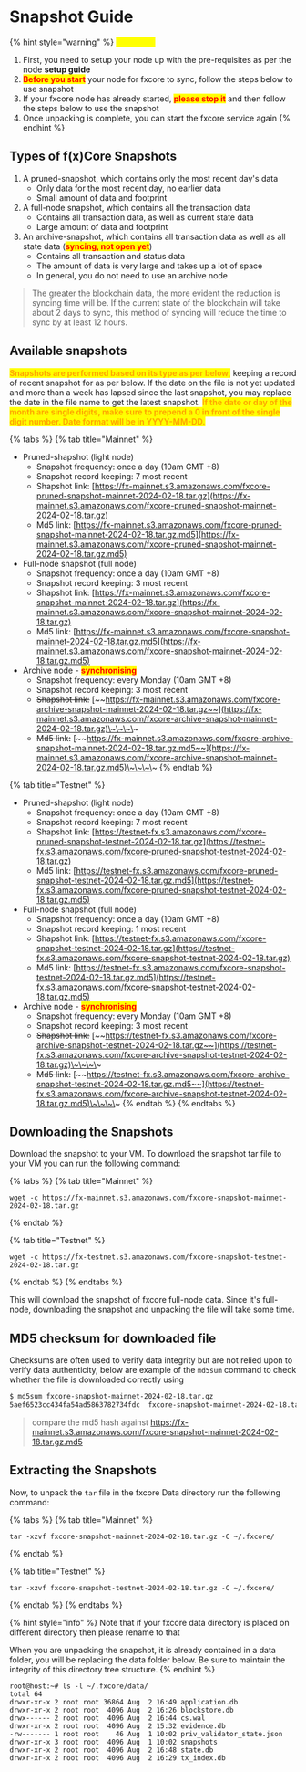 # Snapshot Guide

{% hint style="warning" %}
<mark style="color:yellow;">**WARNING**</mark>

1. First, you need to setup your node up with the pre-requisites as per the node **setup guide**
2. <mark style="color:red;">**Before you start**</mark> your node for fxcore to sync, follow the steps below to use snapshot
3. If your fxcore node has already started, <mark style="color:red;">**please stop it**</mark> and then follow the steps below to use the snapshot
4. Once unpacking is complete, you can start the fxcore service again
{% endhint %}

## Types of f(x)Core Snapshots

1. A pruned-snapshot, which contains only the most recent day's data
   * Only data for the most recent day, no earlier data
   * Small amount of data and footprint
2. A full-node snapshot, which contains all the transaction data
   * Contains all transaction data, as well as current state data
   * Large amount of data and footprint
3. An archive-snapshot, which contains all transaction data as well as all state data (<mark style="color:red;">**syncing, not open yet**</mark>)
   * Contains all transaction and status data
   * The amount of data is very large and takes up a lot of space
   * In general, you do not need to use an archive node

> The greater the blockchain data, the more evident the reduction is syncing time will be. If the current state of the blockchain will take about 2 days to sync, this method of syncing will reduce the time to sync by at least 12 hours.

## Available snapshots

<mark style="color:orange;">**Snapshots are performed based on its type as per below**</mark><mark style="color:orange;">,</mark> keeping a record of recent snapshot for as per below. If the date on the file is not yet updated and more than a week has lapsed since the last snapshot, you may replace the date in the file name to get the latest snapshot. <mark style="color:orange;">**If the date or day of the month are single digits, make sure to prepend a 0 in front of the single digit number. Date format will be in YYYY-MM-DD.**</mark>

{% tabs %}
{% tab title="Mainnet" %}
* Pruned-shapshot (light node)
  * Snapshot frequency: once a day (10am GMT +8)
  * Snapshot record keeping: 7 most recent
  * Shapshot link: [https://fx-mainnet.s3.amazonaws.com/fxcore-pruned-snapshot-mainnet-2024-02-18.tar.gz](https://fx-mainnet.s3.amazonaws.com/fxcore-pruned-snapshot-mainnet-2024-02-18.tar.gz)
  * Md5 link: [https://fx-mainnet.s3.amazonaws.com/fxcore-pruned-snapshot-mainnet-2024-02-18.tar.gz.md5](https://fx-mainnet.s3.amazonaws.com/fxcore-pruned-snapshot-mainnet-2024-02-18.tar.gz.md5)
* Full-node snapshot (full node)
  * Snapshot frequency: once a day (10am GMT +8)
  * Snapshot record keeping: 3 most recent
  * Shapshot link: [https://fx-mainnet.s3.amazonaws.com/fxcore-snapshot-mainnet-2024-02-18.tar.gz](https://fx-mainnet.s3.amazonaws.com/fxcore-snapshot-mainnet-2024-02-18.tar.gz)
  * Md5 link: [https://fx-mainnet.s3.amazonaws.com/fxcore-snapshot-mainnet-2024-02-18.tar.gz.md5](https://fx-mainnet.s3.amazonaws.com/fxcore-snapshot-mainnet-2024-02-18.tar.gz.md5)
* Archive node - <mark style="color:red;">**synchronising**</mark>
  * Snapshot frequency: every Monday (10am GMT +8)
  * Snapshot record keeping: 3 most recent
  * ~~Shapshot link:~~ [~~https://fx-mainnet.s3.amazonaws.com/fxcore-archive-snapshot-mainnet-2024-02-18.tar.gz~~](https://fx-mainnet.s3.amazonaws.com/fxcore-archive-snapshot-mainnet-2024-02-18.tar.gz)\~\~\~\~
  * ~~Md5 link:~~ [~~https://fx-mainnet.s3.amazonaws.com/fxcore-archive-snapshot-mainnet-2024-02-18.tar.gz.md5~~](https://fx-mainnet.s3.amazonaws.com/fxcore-archive-snapshot-mainnet-2024-02-18.tar.gz.md5)\~\~\~\~
{% endtab %}

{% tab title="Testnet" %}
* Pruned-shapshot (light node)
  * Snapshot frequency: once a day (10am GMT +8)
  * Snapshot record keeping: 7 most recent
  * Shapshot link: [https://testnet-fx.s3.amazonaws.com/fxcore-pruned-snapshot-testnet-2024-02-18.tar.gz](https://testnet-fx.s3.amazonaws.com/fxcore-pruned-snapshot-testnet-2024-02-18.tar.gz)
  * Md5 link: [https://testnet-fx.s3.amazonaws.com/fxcore-pruned-snapshot-testnet-2024-02-18.tar.gz.md5](https://testnet-fx.s3.amazonaws.com/fxcore-pruned-snapshot-testnet-2024-02-18.tar.gz.md5)
* Full-node snapshot (full node)
  * Snapshot frequency: once a day (10am GMT +8)
  * Snapshot record keeping: 1 most recent
  * Shapshot link: [https://testnet-fx.s3.amazonaws.com/fxcore-snapshot-testnet-2024-02-18.tar.gz](https://testnet-fx.s3.amazonaws.com/fxcore-snapshot-testnet-2024-02-18.tar.gz)
  * Md5 link: [https://testnet-fx.s3.amazonaws.com/fxcore-snapshot-testnet-2024-02-18.tar.gz.md5](https://testnet-fx.s3.amazonaws.com/fxcore-snapshot-testnet-2024-02-18.tar.gz.md5)
* Archive node - <mark style="color:red;">**synchronising**</mark>
  * Snapshot frequency: every Monday (10am GMT +8)
  * Snapshot record keeping: 3 most recent
  * ~~Shapshot link:~~ [~~https://testnet-fx.s3.amazonaws.com/fxcore-archive-snapshot-testnet-2024-02-18.tar.gz~~](https://testnet-fx.s3.amazonaws.com/fxcore-archive-snapshot-testnet-2024-02-18.tar.gz)\~\~\~\~
  * ~~Md5 link:~~ [~~https://testnet-fx.s3.amazonaws.com/fxcore-archive-snapshot-testnet-2024-02-18.tar.gz.md5~~](https://testnet-fx.s3.amazonaws.com/fxcore-archive-snapshot-testnet-2024-02-18.tar.gz.md5)\~\~\~\~
{% endtab %}
{% endtabs %}

## Downloading the Snapshots

Download the snapshot to your VM. To download the snapshot tar file to your VM you can run the following command:

{% tabs %}
{% tab title="Mainnet" %}
```
wget -c https://fx-mainnet.s3.amazonaws.com/fxcore-snapshot-mainnet-2024-02-18.tar.gz
```
{% endtab %}

{% tab title="Testnet" %}
```
wget -c https://fx-testnet.s3.amazonaws.com/fxcore-snapshot-testnet-2024-02-18.tar.gz
```
{% endtab %}
{% endtabs %}

This will download the snapshot of fxcore full-node data. Since it's full-node, downloading the snapshot and unpacking the file will take some time.

## MD5 checksum for downloaded file

Checksums are often used to verify data integrity but are not relied upon to verify data authenticity, below are example of the `md5sum` command to check whether the file is downloaded correctly using

```bash
$ md5sum fxcore-snapshot-mainnet-2024-02-18.tar.gz
5aef6523cc434fa54ad5863782734fdc  fxcore-snapshot-mainnet-2024-02-18.tar.gz
```

> compare the md5 hash against https://fx-mainnet.s3.amazonaws.com/fxcore-snapshot-mainnet-2024-02-18.tar.gz.md5

## Extracting the Snapshots

Now, to unpack the `tar` file in the fxcore Data directory run the following command:

{% tabs %}
{% tab title="Mainnet" %}
```
tar -xzvf fxcore-snapshot-mainnet-2024-02-18.tar.gz -C ~/.fxcore/
```
{% endtab %}

{% tab title="Testnet" %}
```
tar -xzvf fxcore-snapshot-testnet-2024-02-18.tar.gz -C ~/.fxcore/
```
{% endtab %}
{% endtabs %}

{% hint style="info" %}
Note that if your fxcore data directory is placed on different directory then please rename to that

When you are unpacking the snapshot, it is already contained in a data folder, you will be replacing the data folder below. Be sure to maintain the integrity of this directory tree structure.
{% endhint %}

```
root@host:~# ls -l ~/.fxcore/data/
total 64
drwxr-xr-x 2 root root 36864 Aug  2 16:49 application.db
drwxr-xr-x 2 root root  4096 Aug  2 16:26 blockstore.db
drwx------ 2 root root  4096 Aug  2 16:44 cs.wal
drwxr-xr-x 2 root root  4096 Aug  2 15:32 evidence.db
-rw------- 1 root root    46 Aug  1 10:02 priv_validator_state.json
drwxr-xr-x 3 root root  4096 Aug  1 10:02 snapshots
drwxr-xr-x 2 root root  4096 Aug  2 16:48 state.db
drwxr-xr-x 2 root root  4096 Aug  2 16:29 tx_index.db
```
